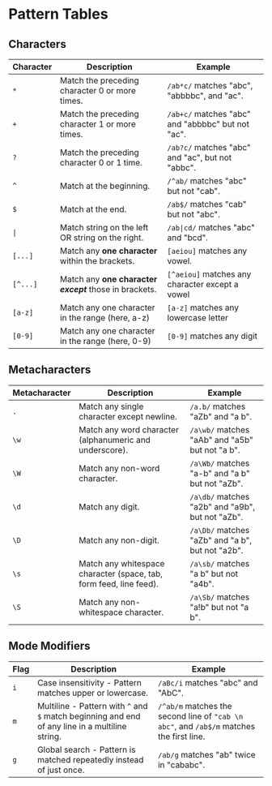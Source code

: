 # Pattern Tables

## Characters
| Character   | Description                                                 | Example                                             |
|-------------|-------------------------------------------------------------|-----------------------------------------------------|
| `*`         | Match the preceding character 0 or more times.              | `/ab*c/` matches "abc", "abbbbc", and "ac".         |
| `+`         | Match the preceding character 1 or more times.              | `/ab+c/` matches "abc" and "abbbbc" but not "ac".   |
| `?`         | Match the preceding character 0 or 1 time.                  | `/ab?c/` matches "abc" and "ac", but not "abbc".    |
| `^`         | Match at the beginning.                                     | `/^ab/` matches "abc" but not "cab".                |
| `$`         | Match at the end.                                           | `/ab$/` matches "cab" but not "abc".                |
| `\|`        | Match string on the left OR string on the right.            | `/ab\|cd/` matches "abc" and "bcd".                 |
| `[...]`     | Match any **one character** within the brackets.            | `[aeiou]` matches any vowel.                        |
| `[^...]`    | Match any **one character** ***except*** those in brackets. | `[^aeiou]` matches any character except a vowel     | 
| `[a-z]`     | Match any one character in the range (here, a-z)            | `[a-z]` matches any lowercase letter                | 
| `[0-9]`     | Match any one character in the range (here, 0-9)            | `[0-9]` matches any digit                           | 

## Metacharacters
| Metacharacter | Description                                                        | Example                                             |
|---------------|--------------------------------------------------------------------|-----------------------------------------------------|
| `.`           | Match any single character except newline.                         | `/a.b/` matches "aZb" and "a b".                    |
| `\w`          | Match any word character (alphanumeric and underscore).            | `/a\wb/` matches "aAb" and "a5b" but not "a b".     |
| `\W`          | Match any non-word character.                                      | `/a\Wb/` matches "a-b" and "a b" but not "aZb".     |
| `\d`          | Match any digit.                                                   | `/a\db/` matches "a2b" and "a9b", but not "aZb".    |
| `\D`          | Match any non-digit.                                               | `/a\Db/` matches "aZb" and "a b", but not "a2b".    |
| `\s`          | Match any whitespace character (space, tab, form feed, line feed). | `/a\sb/` matches "a b" but not "a4b".               |
| `\S`          | Match any non-whitespace character.                                | `/a\Sb/` matches "a!b" but not "a b".               |

## Mode Modifiers
| Flag | Description                                                                                     | Example                                                                              |
|------|-------------------------------------------------------------------------------------------------|--------------------------------------------------------------------------------------|
| `i`  | Case insensitivity - Pattern matches upper or lowercase.                                        | `/aBc/i` matches "abc" and "AbC".                                                    |
| `m`  | Multiline - Pattern with `^` and `$` match beginning and end of any line in a multiline string. | `/^ab/m` matches the second line of `"cab \n abc"`, and `/ab$/m` matches the first line. |
| `g`  | Global search - Pattern is matched repeatedly instead of just once.                             | `/ab/g` matches "ab" twice in "cababc".                                              |
